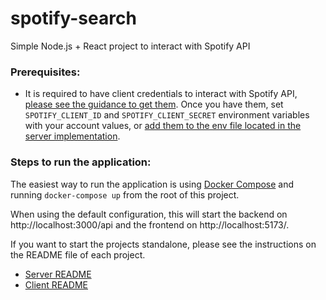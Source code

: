 # spotify-search
Simple Node.js + React project to interact with Spotify API

### Prerequisites:

- It is required to have client credentials to interact with Spotify API, [please see the guidance to get them](https://developer.spotify.com/documentation/web-api/tutorials/client-credentials-flow).
Once you have them, set `SPOTIFY_CLIENT_ID` and `SPOTIFY_CLIENT_SECRET` environment variables with your account values, or [add them to the env file located in the server implementation](./server/.env).

### Steps to run the application:

The easiest way to run the application is using [Docker Compose](https://docs.docker.com/compose/) and running `docker-compose up` from the root of this project.

When using the default configuration, this will start the backend on http://localhost:3000/api and the frontend on http://localhost:5173/.

If you want to start the projects standalone, please see the instructions on the README file of each project.

- [Server README](./server/README.md)
- [Client README](./client/README.md)